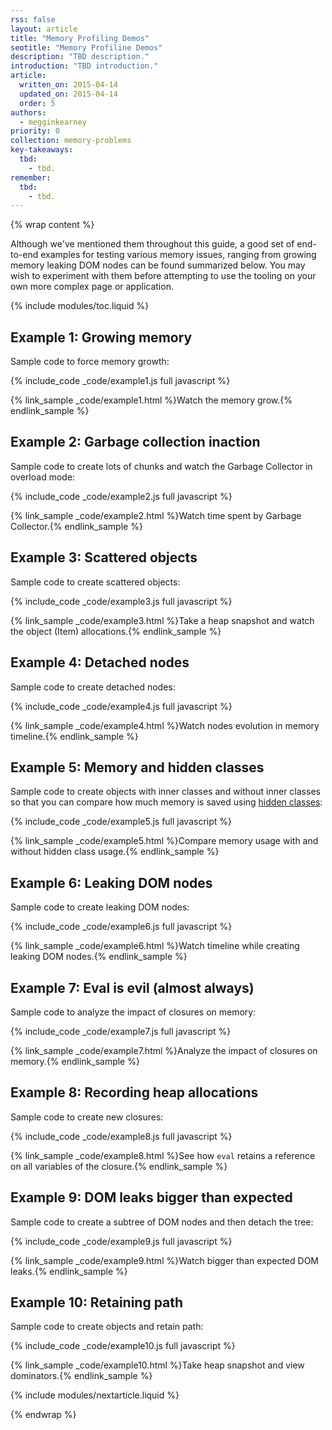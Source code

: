 ```yaml
---
rss: false
layout: article
title: "Memory Profiling Demos"
seotitle: "Memory Profiline Demos"
description: "TBD description."
introduction: "TBD introduction."
article:
  written_on: 2015-04-14
  updated_on: 2015-04-14
  order: 5
authors:
  - megginkearney
priority: 0
collection: memory-problems
key-takeaways:
  tbd:
    - tbd.
remember:
  tbd:
    - tbd.
---
```

{% wrap content %}

Although we've mentioned them throughout this guide, a good set of end-to-end examples for testing various memory issues, ranging from growing memory leaking DOM nodes can be found summarized below. You may wish to experiment with them before attempting to use the tooling on your own more complex page or application.

{% include modules/toc.liquid %}

## Example 1: Growing memory

Sample code to force memory growth:

{% include_code _code/example1.js full javascript %}

{% link_sample _code/example1.html %}Watch the memory grow.{% endlink_sample %}

## Example 2: Garbage collection inaction

Sample code to create lots of chunks and watch the Garbage Collector in overload mode:

{% include_code _code/example2.js full javascript %}

{% link_sample _code/example2.html %}Watch time spent by Garbage Collector.{% endlink_sample %}

## Example 3: Scattered objects

Sample code to create scattered objects:

{% include_code _code/example3.js full javascript %}

{% link_sample _code/example3.html %}Take a heap snapshot and watch the object (Item) allocations.{% endlink_sample %}

## Example 4: Detached nodes

Sample code to create detached nodes:

{% include_code _code/example4.js full javascript %}

{% link_sample _code/example4.html %}Watch nodes evolution in memory timeline.{% endlink_sample %}

## Example 5: Memory and hidden classes

Sample code to create objects with inner classes and without inner classes so that you can compare how much memory is saved using [hidden classes](https://developers.google.com/v8/design):

{% include_code _code/example5.js full javascript %}

{% link_sample _code/example5.html %}Compare memory usage with and without hidden class usage.{% endlink_sample %}

## Example 6: Leaking DOM nodes

Sample code to create leaking DOM nodes:

{% include_code _code/example6.js full javascript %}

{% link_sample _code/example6.html %}Watch timeline while creating leaking DOM nodes.{% endlink_sample %}

## Example 7: Eval is evil (almost always)

Sample code to analyze the impact of closures on memory:

{% include_code _code/example7.js full javascript %}

{% link_sample _code/example7.html %}Analyze the impact of closures on memory.{% endlink_sample %}

## Example 8: Recording heap allocations

Sample code to create new closures:

{% include_code _code/example8.js full javascript %}

{% link_sample _code/example8.html %}See how `eval` retains a reference on all variables of the closure.{% endlink_sample %}

## Example 9: DOM leaks bigger than expected

Sample code to create a subtree of DOM nodes and then detach the tree:

{% include_code _code/example9.js full javascript %}

{% link_sample _code/example9.html %}Watch bigger than expected DOM leaks.{% endlink_sample %}

## Example 10: Retaining path

Sample code to create objects and retain path:

{% include_code _code/example10.js full javascript %}

{% link_sample _code/example10.html %}Take heap snapshot and view dominators.{% endlink_sample %}

{% include modules/nextarticle.liquid %}

{% endwrap %}
